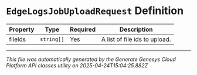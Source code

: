 # `EdgeLogsJobUploadRequest` Definition

| Property | Type | Required | Description |
|----------|------|----------|-------------|
| fileIds | `string[]` | Yes | A list of file ids to upload. |

---

*This file was automatically generated by the Generate Genesys Cloud Platform API classes utility on 2025-04-24T15:04:25.882Z*